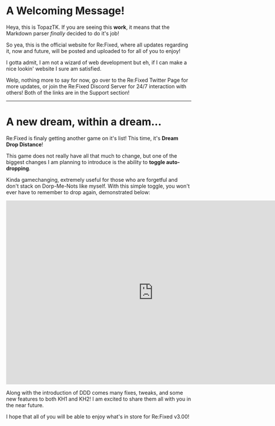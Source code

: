 # A Welcoming Message!

Heya, this is TopazTK. If you are seeing this **work**, it means that the Markdown parser *finally* decided to do it's job!

So yea, this is the official website for Re:Fixed, where all updates regarding it, now and future, will be posted and uploaded to for all of you to enjoy!

I gotta admit, I am not a wizard of web development but eh, if I can make a nice lookin' website I sure am satisfied.

Welp, nothing more to say for now, go over to the Re:Fixed Twitter Page for more updates, or join the Re:Fixed Discord Server for 24/7 interaction with others! Both of the links are in the Support section!

---

# A new dream, within a dream...

Re:Fixed is finaly getting another game on it's list! This time, it's **Dream Drop Distance**!

This game does not really have all that much to change, but one of the biggest changes I am planning to introduce is the ability to **toggle auto-dropping**.

Kinda gamechanging, extremely useful for those who are forgetful and don't stack on Dorp-Me-Nots like myself. With this simple toggle, you won't ever have to remember to drop again, demonstrated below:  
  
<iframe width="800" height="500" src="https://www.youtube.com/embed/vRfGZmdRwok?controls=0" title="YouTube video player" frameborder="0" allow="accelerometer; autoplay; clipboard-write; encrypted-media; gyroscope; picture-in-picture" allowfullscreen></iframe>

Along with the introduction of DDD comes many fixes, tweaks, and some new features to both KH1 and KH2! I am excited to share them all with you in the near future.

I hope that all of you will be able to enjoy what's in store for Re:Fixed v3.00!
